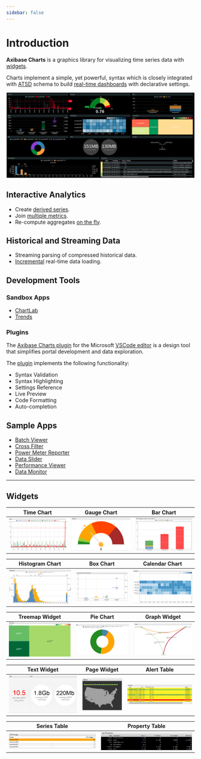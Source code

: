 ```yaml
---
sidebar: false
---
```


# Introduction

**Axibase Charts** is a graphics library for visualizing time series data with [widgets](./widgets/README.md).

Charts implement a simple, yet powerful, syntax which is closely integrated with [ATSD](https://axibase.com/docs/atsd/) schema to build [real-time dashboards](https://apps.axibase.com/chartlab/2ef08f32) with declarative settings.

![](./images/charts-3.png)

## Interactive Analytics

* Create [derived series](https://apps.axibase.com/chartlab/62e6c18f/3/).
* Join [multiple metrics](https://apps.axibase.com/chartlab/e0e0be77).
* Re-compute aggregates [on the fly](https://apps.axibase.com/chartlab/57b0a961/3/).

## Historical and Streaming Data

* Streaming parsing of compressed historical data.
* [Incremental](https://apps.axibase.com/chartlab/cc79ed62) real-time data loading.

## Development Tools

### Sandbox Apps

* [ChartLab](https://axibase.com/use-cases/tutorials/shared/chartlab.html)
* [Trends](https://axibase.com/use-cases/tutorials/shared/trends.html)

### Plugins

The [Axibase Charts plugin](https://marketplace.visualstudio.com/items?itemName=Axibase.axibasecharts-syntax) for the Microsoft [VSCode editor](https://code.visualstudio.com/) is a design tool that simplifies portal development and data exploration.

The [plugin](https://marketplace.visualstudio.com/items?itemName=Axibase.axibasecharts-syntax) implements the following functionality:

* Syntax Validation
* Syntax Highlighting
* Settings Reference
* Live Preview
* Code Formatting
* Auto-completion

## Sample Apps

* [Batch Viewer](https://apps.axibase.com/batch)
* [Cross Filter](https://axibase.com/docs/atsd/integration/data-applications/cross-filter.html)
* [Power Meter Reporter](https://axibase.com/docs/atsd/integration/data-applications/power-meter-reporter.html)
* [Data Slider](https://axibase.com/docs/atsd/integration/data-applications/data-slider.html)
* [Performance Viewer](https://axibase.com/docs/atsd/integration/data-applications/performance-viewer.html)
* [Data Monitor](https://axibase.com/docs/atsd/integration/data-applications/data-monitor.html)

---

## Widgets

Time Chart | Gauge Chart | Bar Chart
:--:|:--:|:--:
[![](./images/time-chart.png)](./widgets/time-chart/README.md) | [![](./images/gauge-chart.png)](./widgets/gauge-chart/README.md) | [![](./images/bar-chart.png)](./widgets/bar-chart/README.md)

Histogram Chart | Box Chart | Calendar Chart
:--:|:--:|:--:
[![](./images/histogram.png)](./widgets/histogram/README.md) | [![](./images/box-chart.png)](./widgets/box-chart/README.md) | [![](./images/calendar-chart.png)](./widgets/calendar-chart/README.md)

Treemap Widget | Pie Chart | Graph Widget
:--:|:--:|:--:
[![](./images/treemap-widget.png)](./widgets/treemap/README.md) | [![](./images/pie-chart.png)](./widgets/pie-chart/README.md) | [![](./images/graph.png)](./widgets/graph/README.md)

Text Widget | Page Widget | Alert Table
:--:|:--:|:--:
[![](./images/text-widget.png)](./widgets/text-widget/README.md) | [![](./images/page-widget.png)](./widgets/page-widget/README.md) | [![](./images/alert-console.png)](./widgets/alert-table/README.md)

Series Table | Property Table
:--:|:--:
[![](./images/streaming-table.png)](./widgets/series-table/README.md) | [![](./images/property-widget.png)](./widgets/property-table/README.md)
